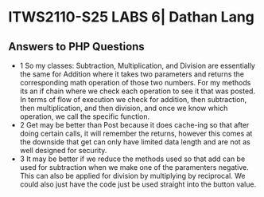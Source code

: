 # ITWS2110-S25 LABS 6| Dathan Lang 

## Answers to PHP Questions
- 1 So my classes: Subtraction, Multiplication, and Division are essentially the same for Addition where it takes two parameters and returns the corresponding math operation of those two numbers. For my methods its an if chain where we check each operation to see it that was posted. In terms of flow of execution we check for addition, then subtraction, then multiplication, and then division, and once we know which operation, we call the specific function. 
- 2 Get may be better than Post because it does cache-ing so that after doing certain calls, it will remember the returns, however this comes at the downside that get can only have limited data length and are not as well designed for security.
- 3 It may be better if we reduce the methods used so that add can be used for subtraction when we make one of the paramenters negative. This can also be applied for division by multiplying by reciprocal. We could also just have the code just be used straight into the button value.